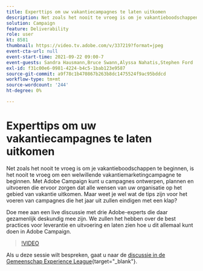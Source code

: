 ```yaml
---
title: Experttips om uw vakantiecampagnes te laten uitkomen
description: Net zoals het nooit te vroeg is om je vakantieboodschappen te beginnen, is het nooit te vroeg om een welwillende vakantiemarketingcampagne te beginnen. Met Adobe Campaign kunt u campagnes ontwerpen, plannen en uitvoeren die ervoor zorgen dat alle wensen van uw organisatie op het gebied van vakantie uitkomen. Maar weet je wel wat de tips zijn voor het voeren van campagnes die het jaar uit zullen eindigen met een klap? Doe mee aan een live discussie met drie Adobe-experts die daar gezamenlijk deskundig mee zijn. We zullen het hebben over de best practices voor leverantie en uitvoering en laten zien hoe u dit allemaal kunt doen in Adobe Campaign.
solution: Campaign
feature: Deliverability
role: user
kt: 8581
thumbnail: https://video.tv.adobe.com/v/337219?format=jpeg
event-cta-url: null
event-start-time: 2021-09-22 09:00-7
event-guests: Sandra Hausmann,Bruce Swann,Alyssa Nahatis,Stephen Ford
exl-id: f31c00e6-0981-4224-b4c5-1bab123e9587
source-git-commit: a9f78c1b470867b263b8dc1475524f9ac95bddcd
workflow-type: tm+mt
source-wordcount: '244'
ht-degree: 0%

---
```


# Experttips om uw vakantiecampagnes te laten uitkomen

Net zoals het nooit te vroeg is om je vakantieboodschappen te beginnen, is het nooit te vroeg om een welwillende vakantiemarketingcampagne te beginnen. Met Adobe Campaign kunt u campagnes ontwerpen, plannen en uitvoeren die ervoor zorgen dat alle wensen van uw organisatie op het gebied van vakantie uitkomen. Maar weet je wel wat de tips zijn voor het voeren van campagnes die het jaar uit zullen eindigen met een klap?

Doe mee aan een live discussie met drie Adobe-experts die daar gezamenlijk deskundig mee zijn. We zullen het hebben over de best practices voor leverantie en uitvoering en laten zien hoe u dit allemaal kunt doen in Adobe Campaign.

>[!VIDEO](https://video.tv.adobe.com/v/337219/?quality=12&learn=on)

Als u deze sessie wilt bespreken, gaat u naar de [discussie in de Gemeenschap Experience League](https://experienceleaguecommunities.adobe.com/t5/adobe-campaign-classic/questions-and-discussion-for-experience-league-live-ep-3-expert/td-p/425205){target="_blank"}.
